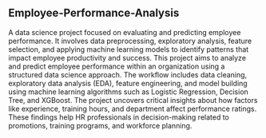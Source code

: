 ## Employee-Performance-Analysis
A data science project focused on evaluating and predicting employee performance. It involves data preprocessing, exploratory analysis, feature selection, and applying machine learning models to identify patterns that impact employee productivity and success.
This project aims to analyze and predict employee performance within an organization using a structured data science approach. The workflow includes data cleaning, exploratory data analysis (EDA), feature engineering, and model building using machine learning algorithms such as Logistic Regression, Decision Tree, and XGBoost.
The project uncovers critical insights about how factors like experience, training hours, and department affect performance ratings. These findings help HR professionals in decision-making related to promotions, training programs, and workforce planning.
